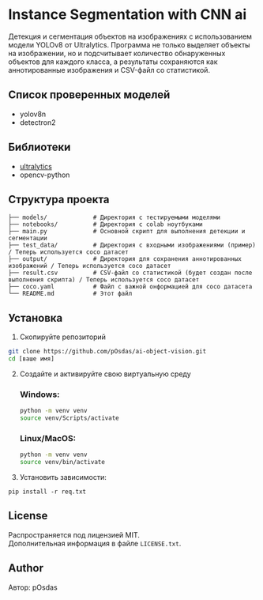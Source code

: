 # Instance Segmentation with CNN ai

Детекция и сегментация объектов на изображениях с использованием модели YOLOv8 от Ultralytics. Программа не только выделяет объекты на изображении, но и подсчитывает количество обнаруженных объектов для каждого класса, а результаты сохраняются как аннотированные изображения и CSV-файл со статистикой.

## Список проверенных моделей
- yolov8n
- detectron2

## Библиотеки

- [ultralytics](https://github.com/ultralytics/ultralytics)
- opencv-python

## Структура проекта

```
├── models/             # Директория с тестируемыми моделями  
├── notebooks/          # Директория с colab ноутбуками          
├── main.py             # Основной скрипт для выполнения детекции и сегментации
├── test_data/          # Директория с входными изображениями (пример) / Теперь используется coco датасет
├── output/             # Директория для сохранения аннотированных изображений / Теперь используется coco датасет
├── result.csv          # CSV-файл со статистикой (будет создан после выполнения скрипта) / Теперь используется coco датасет
├── coco.yaml           # Файл с важной онформацией для coco датасета
└── README.md           # Этот файл
```

## Установка
1. Скопируйте репозиторий
```sh
git clone https://github.com/pOsdas/ai-object-vision.git
cd [ваше имя]
```
2. Создайте и активируйте свою виртуальную среду 
    ### Windows:
    ```sh
    python -m venv venv
    source venv/Scripts/activate
    ```
    ### Linux/MacOS:
    ```sh
    python -m venv venv
    source venv/bin/activate
    ```
3. Установить зависимости:
```commandline
pip install -r req.txt
```

## License
Распространяется под лицензией MIT.\
Дополнительная информация в файле `LICENSE.txt`.

## Author
Автор: pOsdas

